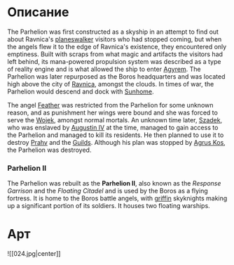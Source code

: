# Описание
The Parhelion was first constructed as a skyship in an attempt to find out about Ravnica's [planeswalker](https://mtg.fandom.com/wiki/Planeswalker "Planeswalker") visitors who had stopped coming, but when the angels flew it to the edge of Ravnica's existence, they encountered only emptiness. Built with scraps from what magic and artifacts the visitors had left behind, its mana-powered propulsion system was described as a type of reality engine and is what allowed the ship to enter [Agyrem](https://mtg.fandom.com/wiki/Agyrem "Agyrem"). The Parhelion was later repurposed as the Boros headquarters and was located high above the city of [Ravnica](https://mtg.fandom.com/wiki/Ravnica "Ravnica"), amongst the clouds. In times of war, the Parhelion would descend and dock with [Sunhome](https://mtg.fandom.com/wiki/Sunhome "Sunhome").

The angel [Feather](https://mtg.fandom.com/wiki/Feather "Feather") was restricted from the Parhelion for some unknown reason, and as punishment her wings were bound and she was forced to serve the [Wojek](https://mtg.fandom.com/wiki/Wojek "Wojek"), amongst normal mortals. An unknown time later, [Szadek](https://mtg.fandom.com/wiki/Szadek "Szadek"), who was enslaved by [Augustin IV](https://mtg.fandom.com/wiki/Augustin_IV "Augustin IV") at the time, managed to gain access to the Parhelion and managed to kill its residents. He then planned to use it to destroy [Prahv](https://mtg.fandom.com/wiki/Prahv "Prahv") and the [Guilds](https://mtg.fandom.com/wiki/Ravnican_guild "Ravnican guild"). Although his plan was stopped by [Agrus Kos](https://mtg.fandom.com/wiki/Agrus_Kos "Agrus Kos"), the Parhelion was destroyed.

### Parhelion II[](https://mtg.fandom.com/wiki/Parhelion?veaction=edit&section=2 "Edit section: Parhelion II")[](https://mtg.fandom.com/wiki/Parhelion?action=edit&section=2 "Edit section: Parhelion II")
The Parhelion was rebuilt as the **Parhelion II**, also known as the _Response Garrison_ and the _Floating Citadel_ and is used by the Boros as a flying fortress. It is home to the Boros battle angels, with [griffin](https://mtg.fandom.com/wiki/Griffin "Griffin") skyknights making up a significant portion of its soldiers. It houses two floating warships.

# Арт
![[024.jpg|center]]